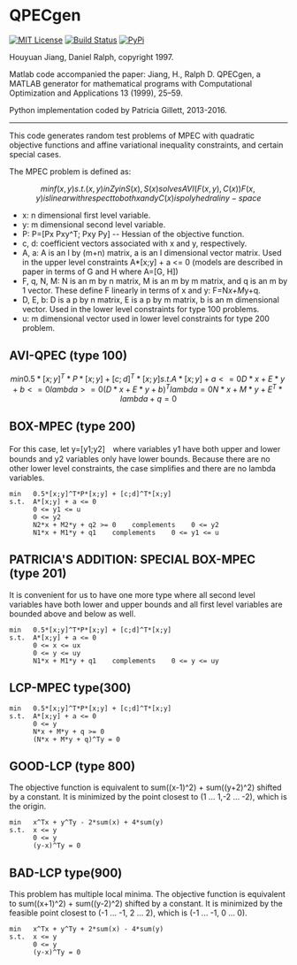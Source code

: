 QPECgen
==========
[![MIT License](http://img.shields.io/badge/license-MIT-blue.svg?style=flat)](LICENSE)
[![Build Status](https://travis-ci.org/TrishGillett/PyQPECgen.svg?branch=master)](https://travis-ci.org/TrishGillett/PyQPECgen)
[![PyPi](https://img.shields.io/badge/pypi-0.1.0-brightgreen.svg)](https://pypi.python.org/pypi/pyqpecgen/)

Houyuan Jiang, Daniel Ralph, copyright 1997.

Matlab code accompanied the paper:
  Jiang, H., Ralph D.
  QPECgen, a MATLAB generator for mathematical programs with
  Computational Optimization and Applications 13 (1999), 25–59.

Python implementation coded by Patricia Gillett, 2013-2016.

-----

This code generates random test problems of MPEC with quadratic objective
functions and affine variational inequality constraints, and certain special
cases.

The MPEC problem is defined as:

```math
min   f(x,y)                                          
s.t.  (x,y) in Z                                      
      y in S(x), S(x) solves AVI(F(x,y), C(x))        
      F(x,y) is linear with respect to both x and y   
      C(x) is polyhedral in y-space                   
```

* x: n dimensional first level variable.
* y: m dimensional second level variable.
* P: P=[Px Pxy^T; Pxy Py] -- Hessian of the objective function.
* c, d: coefficient vectors associated with x and y, respectively.
* A, a: A is an l by (m+n) matrix, a is an l dimensional vector matrix. Used in the upper level constraints A*[x;y] + a <= 0 (models are described in paper in terms of G and H where A=[G, H])
* F, q, N, M: N is an m by n matrix, M is an m by m matrix, and q is an m by 1 vector. These define F linearly in terms of x and y: F=N*x+M*y+q.
* D, E, b: D is a p by n matrix, E is a p by m matrix, b is an m dimensional vector. Used in the lower level constraints for type 100 problems.
* u: m dimensional vector used in lower level constraints for type 200 problem.


AVI-QPEC (type 100)
--------------------

```math
min   0.5*[x;y]^T*P*[x;y] + [c;d]^T*[x;y]
s.t.  A*[x;y] + a <= 0
      D*x + E*y + b <= 0
      lambda >= 0
      (D*x + E*y + b)^T lambda = 0
      N*x + M*y + E^T*lambda + q = 0
```

BOX-MPEC (type 200)
--------------------

For this case, let y=[y1;y2]　where variables y1 have both upper and
lower bounds and y2 variables only have lower bounds.  Because there
are no other lower level constraints, the case simplifies and there
are no lambda variables.

```
min   0.5*[x;y]^T*P*[x;y] + [c;d]^T*[x;y]
s.t.  A*[x;y] + a <= 0
      0 <= y1 <= u
      0 <= y2
      N2*x + M2*y + q2 >= 0    complements    0 <= y2
      N1*x + M1*y + q1    complements    0 <= y1 <= u
```

PATRICIA'S ADDITION: SPECIAL BOX-MPEC (type 201)
-------------------------------------------------

It is convenient for us to have one more type where all second
level variables have both lower and upper bounds and all first level
variables are bounded above and below as well.

```
min   0.5*[x;y]^T*P*[x;y] + [c;d]^T*[x;y]
s.t.  A*[x;y] + a <= 0
      0 <= x <= ux
      0 <= y <= uy
      N1*x + M1*y + q1    complements    0 <= y <= uy
```

LCP-MPEC type(300)
-------------------

```
min   0.5*[x;y]^T*P*[x;y] + [c;d]^T*[x;y]
s.t.  A*[x;y] + a <= 0
      0 <= y
      N*x + M*y + q >= 0
      (N*x + M*y + q)^Ty = 0
```

GOOD-LCP (type 800)
--------------------

The objective function is equivalent to sum((x-1)^2) + sum((y+2)^2)
shifted by a constant.  It is minimized by the point closest
to (1 ... 1,-2 ... -2), which is the origin.

```        
min   x^Tx + y^Ty - 2*sum(x) + 4*sum(y)
s.t.  x <= y
      0 <= y
      (y-x)^Ty = 0
```

BAD-LCP type(900)
-------------------

This problem has multiple local minima.
The objective function is equivalent to sum((x+1)^2) + sum((y-2)^2)
shifted by a constant.  It is minimized by the feasible point closest
to (-1 ... -1, 2 ... 2), which is (-1 ... -1, 0 ... 0).

```        
min   x^Tx + y^Ty + 2*sum(x) - 4*sum(y)
s.t.  x <= y
      0 <= y
      (y-x)^Ty = 0
```
